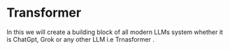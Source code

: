 # Transformer
In this we will create a building block of all modern LLMs system whether it is ChatGpt, Grok or any other LLM i.e Trnasformer . 
